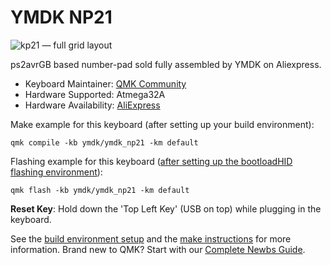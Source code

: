 # YMDK NP21

![kp21 &mdash; full grid layout](https://ae01.alicdn.com/kf/HTB1d.txfHsTMeJjSszhq6AGCFXaF.jpg?size=35021&height=662&width=1000&hash=62b3a453686e2154dc51a7af67495e28)

ps2avrGB based number-pad sold fully assembled by YMDK on Aliexpress.

* Keyboard Maintainer: [QMK Community](https://github.com/qmk)
* Hardware Supported: Atmega32A
* Hardware Availability: [AliExpress](https://www.aliexpress.com/item/21-Key-NPKC-Programmable-Cherry-MX-Kailh-Gateron-Switches-Mechanical-Keyboard-Numpad-Free-shipping/32812732361.html)

Make example for this keyboard (after setting up your build environment):

    qmk compile -kb ymdk/ymdk_np21 -km default

Flashing example for this keyboard ([after setting up the bootloadHID flashing environment](https://docs.qmk.fm/#/flashing_bootloadhid)):

    qmk flash -kb ymdk/ymdk_np21 -km default

**Reset Key**: Hold down the 'Top Left Key' (USB on top) while plugging in the keyboard.

See the [build environment setup](https://docs.qmk.fm/#/getting_started_build_tools) and the [make instructions](https://docs.qmk.fm/#/getting_started_make_guide) for more information. Brand new to QMK? Start with our [Complete Newbs Guide](https://docs.qmk.fm/#/newbs).
